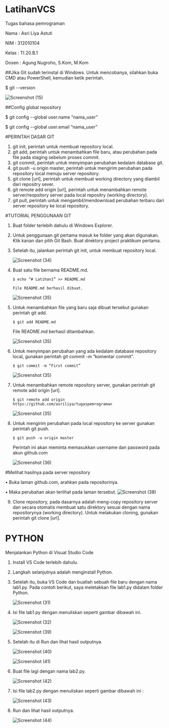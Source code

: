 # LatihanVCS
Tugas bahasa pemrograman

Nama    : Asri Liya Astuti

NIM     : 312010104

Kelas   : TI.20.B.1

Dosen   : Agung Nugroho, S.Kom, M.Kom


##Jika Git sudah terinstal di Windows. Untuk mencobanya, silahkan buka CMD atau PowerShell, kemudian ketik perintah.

  $ git --version
  
 ![Screenshot (15)](https://user-images.githubusercontent.com/72993076/97783006-79276980-1bc7-11eb-89c4-391bfeaa44ee.png)

##Config global repository

$ git config --global user.name “nama_user”

$ git config --global user.email “nama_user”

	
        	



#PERINTAH DASAR GIT

1.	git init, perintah untuk membuat repository local.
2.	git add, perintah untuk menambahkan file baru, atau perubahan pada file pada staging sebelum proses commit.
3.	git commit, perintah untuk menyimpan perubahan kedalam database git.
4.	git push -u origin master, perintah untuk mengirim perubahan pada repository local menuju server repository.
5.	git clone [url], perintah untuk membuat working directory yang diambil dari repositry sever.
6.	git remote add origin [url], perintah untuk menambahkan remote server/reopsitory server pada local repositry (working directory).
7.	git pull, perintah untuk mengambil/mendownload perubahan terbaru dari server repository ke local repository.
	


#TUTORIAL PENGGUNAAN GIT

1.	Buat folder terlebih dahulu di Windows Explorer.
2.	Untuk penggunaan git pertama masuk ke folder yang akan digunakan. Klik kanan dan pilih Git Bash.
Buat direktory project praktikum pertama.
          
3.	Setelah itu, jalankan perintah git init, untuk membuat repository local.

       ![Screenshot (34)](https://user-images.githubusercontent.com/72993076/97783159-7ed17f00-1bc8-11eb-88fc-e6fe7fc7e707.png)



4.	Buat satu file bernama README.md.

        $ echo “# Latihan1” >> README.md

        File README.md berhasil dibuat.
	
     ![Screenshot (35)](https://user-images.githubusercontent.com/72993076/97783192-b50efe80-1bc8-11eb-904b-65da5e0002a9.png)   
	


5.	Untuk menambahkan file yang baru saja dibuat tersebut gunakan perintah git add.

        $ git add README.md

	File README.md berhasil ditambahkan.
  
	![Screenshot (35)](https://user-images.githubusercontent.com/72993076/97783192-b50efe80-1bc8-11eb-904b-65da5e0002a9.png)
       
             
6.	Untuk menyimpan perubahan yang ada kedalam database repository local, gunakan perintah 
git commit -m “komentar commit”.

        $ git commit -m “First commit”
	
	![Screenshot (35)](https://user-images.githubusercontent.com/72993076/97783192-b50efe80-1bc8-11eb-904b-65da5e0002a9.png)


7.	Untuk menambahkan remote repository server, gunakan perintah git remote add origin [url].

        $ git remote add origin https://github.com/asriliya/tugaspemrograman
	
	
	![Screenshot (35)](https://user-images.githubusercontent.com/72993076/97783192-b50efe80-1bc8-11eb-904b-65da5e0002a9.png)





8.	Untuk mengirim perubahan pada local repository ke server gunakan perintah git push.

        $ git push -u origin master

	Perintah ini akan meminta memasukkan username dan password pada akun github.com
	
	
	![Screenshot (36)](https://user-images.githubusercontent.com/72993076/97783270-2babfc00-1bc9-11eb-99ae-ef036566c26c.png)


	 
	 
 #Melihat hasilnya pada server repository
 
•	Buka laman github.com, arahkan pada repositorinya.

•	Maka perubahan akan terlihat pada laman tersebut.
![Screenshot (38)](https://user-images.githubusercontent.com/72993076/97783372-d0c6d480-1bc9-11eb-98a7-9e642174264a.png)




9.	Clone repository, pada dasarnya adalah meng-copy repository server dan secara otomatis membuat satu direktory sesuai dengan nama repositorynya (working directory).
Untuk melakukan cloning, gunakan perintah git clone [url].


# PYTHON


Menjalankan Python di Visual Studio Code

1.  Install VS Code terlebih dahulu.

2.  Langkah selanjutnya adalah menginstall Python.

3.  Setelah itu, buka VS Code dan buatlah sebuah file baru dengan nama lab1.py. Pada contoh berikut, saya meletakkan file lab1.py didalam folder Python.

     ![Screenshot (31)](https://user-images.githubusercontent.com/72993076/97794194-604fa000-1c29-11eb-9bf6-f02f12602db6.png)
     
4.  Isi file lab1.py dengan menuliskan seperti gambar dibawah ini.

    ![Screenshot (32)](https://user-images.githubusercontent.com/72993076/97794539-2f259e80-1c2e-11eb-8ae9-c24fee628dad.png)
    
    ![Screenshot (39)](https://user-images.githubusercontent.com/72993076/97794548-482e4f80-1c2e-11eb-8d2d-f12f658dddd4.png)

5.  Setelah itu di Run dan lihat hasil outputnya.

    ![Screenshot (40)](https://user-images.githubusercontent.com/72993076/97794641-3600e100-1c2f-11eb-8698-f5ddea8f1c1a.png)

    ![Screenshot (41)](https://user-images.githubusercontent.com/72993076/97794643-36997780-1c2f-11eb-9c86-4b835904f104.png) 
    
6.  Buat file lagi dengan nama lab2.py.

    ![Screenshot (42)](https://user-images.githubusercontent.com/72993076/97794719-14542980-1c30-11eb-91be-52768ea69ffe.png)

7.  Isi file lab2.py dengan menuliskan seperti gambar dibawah ini :

    ![Screenshot (43)](https://user-images.githubusercontent.com/72993076/97794767-7a40b100-1c30-11eb-92fd-ee7aefa347f8.png)
    
8.  Run dan lihat hasil outputnya.

    ![Screenshot (44)](https://user-images.githubusercontent.com/72993076/97794791-d277b300-1c30-11eb-8682-c64f771da904.png)
